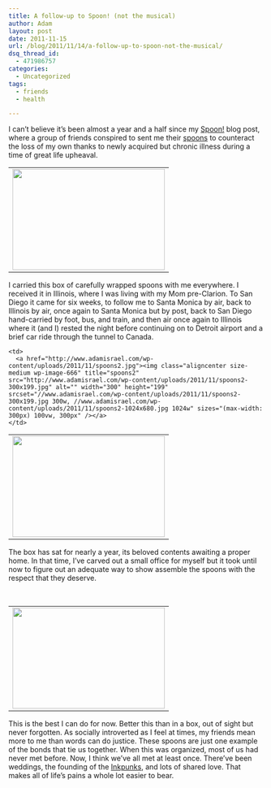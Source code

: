 ```yaml
---
title: A follow-up to Spoon! (not the musical)
author: Adam
layout: post
date: 2011-11-15
url: /blog/2011/11/14/a-follow-up-to-spoon-not-the-musical/
dsq_thread_id:
  - 471986757
categories:
  - Uncategorized
tags:
  - friends
  - health

---
```

I can&#8217;t believe it&#8217;s been almost a year and a half since my [Spoon!][1] blog post, where a group of friends conspired to sent me their [spoons][2] to counteract the loss of my own thanks to newly acquired but chronic illness during a time of great life upheaval.

<table style="border: none; margin-left: auto; margin-right: auto;">
  <tr>
    <td>
      <a href="http://www.adamisrael.com/wp-content/uploads/2011/11/spoons.jpg"><img class="size-medium wp-image-664 aligncenter" title="Spoons" src="http://www.adamisrael.com/wp-content/uploads/2011/11/spoons-300x199.jpg" alt="" width="300" height="199" srcset="//www.adamisrael.com/wp-content/uploads/2011/11/spoons-300x199.jpg 300w, //www.adamisrael.com/wp-content/uploads/2011/11/spoons-1024x680.jpg 1024w" sizes="(max-width: 300px) 100vw, 300px" /></a>
    </td>
  </tr>
</table>

I carried this box of carefully wrapped spoons with me everywhere. I received it in Illinois, where I was living with my Mom pre-Clarion. To San Diego it came for six weeks, to follow me to Santa Monica by air, back to Illinois by air, once again to Santa Monica but by post, back to San Diego hand-carried by foot, bus, and train, and then air once again to Illinois where it (and I) rested the night before continuing on to Detroit airport and a brief car ride through the tunnel to Canada.

<table style="border: none; margin-left: auto; margin-right: auto;">
  <tr>
    <td>
      <a href="http://www.adamisrael.com/wp-content/uploads/2011/11/spoons1.jpg"><img class="aligncenter size-medium wp-image-665" title="spoons1" src="http://www.adamisrael.com/wp-content/uploads/2011/11/spoons1-300x199.jpg" alt="" width="300" height="199" srcset="//www.adamisrael.com/wp-content/uploads/2011/11/spoons1-300x199.jpg 300w, //www.adamisrael.com/wp-content/uploads/2011/11/spoons1-1024x680.jpg 1024w" sizes="(max-width: 300px) 100vw, 300px" /></a>
    </td>
    
    <td>
      <a href="http://www.adamisrael.com/wp-content/uploads/2011/11/spoons2.jpg"><img class="aligncenter size-medium wp-image-666" title="spoons2" src="http://www.adamisrael.com/wp-content/uploads/2011/11/spoons2-300x199.jpg" alt="" width="300" height="199" srcset="//www.adamisrael.com/wp-content/uploads/2011/11/spoons2-300x199.jpg 300w, //www.adamisrael.com/wp-content/uploads/2011/11/spoons2-1024x680.jpg 1024w" sizes="(max-width: 300px) 100vw, 300px" /></a>
    </td>
  </tr>
</table>

The box has sat for nearly a year, its beloved contents awaiting a proper home. In that time, I&#8217;ve carved out a small office for myself but it took until now to figure out an adequate way to show assemble the spoons with the respect that they deserve.

&nbsp;

<table style="border: none; margin-left: auto; margin-right: auto;">
  <tr>
    <td>
      <a href="http://www.adamisrael.com/wp-content/uploads/2011/11/spoons_flower.jpg"><img class="aligncenter size-medium wp-image-663" title="Spoon Flower" src="http://www.adamisrael.com/wp-content/uploads/2011/11/spoons_flower-300x199.jpg" alt="" width="300" height="199" srcset="//www.adamisrael.com/wp-content/uploads/2011/11/spoons_flower-300x199.jpg 300w, //www.adamisrael.com/wp-content/uploads/2011/11/spoons_flower-1024x680.jpg 1024w" sizes="(max-width: 300px) 100vw, 300px" /></a>
    </td>
  </tr>
</table>

This is the best I can do for now. Better this than in a box, out of sight but never forgotten. As socially introverted as I feel at times, my friends mean more to me than words can do justice. These spoons are just one example of the bonds that tie us together. When this was organized, most of us had never met before. Now, I think we&#8217;ve all met at least once. There&#8217;ve been weddings, the founding of the [Inkpunks][3], and lots of shared love. That makes all of life&#8217;s pains a whole lot easier to bear.

 [1]: http://www.adamisrael.com/blog/2010/06/21/spoon/
 [2]: http://www.butyoudontlooksick.com/articles/written-by-christine/the-spoon-theory-written-by-christine-miserandino/
 [3]: http://www.inkpunks.com